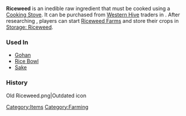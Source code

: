 **Riceweed** is an inedible raw ingredient that must be cooked using a
[Cooking Stove](Cooking_Stove.md "wikilink"). It can be purchased from
[Western Hive](Western_Hive.md "wikilink") traders in [](Hive_Village.md). After researching [](Riceweed_Farming_(Tech).md), players can start
[Riceweed Farms](Riceweed_Farm.md "wikilink") and store their crops in
[Storage: Riceweed](Storage:_Riceweed "wikilink").

### Used In

- [Gohan](Gohan.md "wikilink")
- [Rice Bowl](Rice_Bowl.md "wikilink")
- [Sake](Sake.md "wikilink")

### History

Old Riceweed.png\|Outdated icon

[Category:Items](Category:Items "wikilink")
[Category:Farming](Category:Farming "wikilink")
